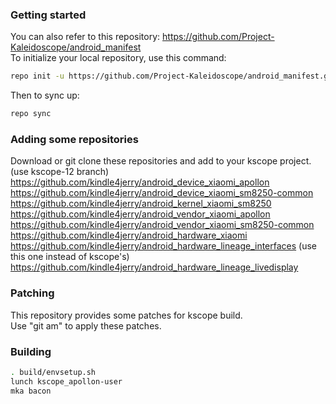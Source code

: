 ### Getting started
You can also refer to this repository: <https://github.com/Project-Kaleidoscope/android_manifest>  
To initialize your local repository, use this command:  
```bash
repo init -u https://github.com/Project-Kaleidoscope/android_manifest.git -b sunflowerleaf
```
Then to sync up:  
```bash
repo sync
```
### Adding some repositories
Download or git clone these repositories and add to your kscope project.(use kscope-12 branch)  
<https://github.com/kindle4jerry/android_device_xiaomi_apollon>  
<https://github.com/kindle4jerry/android_device_xiaomi_sm8250-common>  
<https://github.com/kindle4jerry/android_kernel_xiaomi_sm8250>  
<https://github.com/kindle4jerry/android_vendor_xiaomi_apollon>  
<https://github.com/kindle4jerry/android_vendor_xiaomi_sm8250-common>  
<https://github.com/kindle4jerry/android_hardware_xiaomi>  
<https://github.com/kindle4jerry/android_hardware_lineage_interfaces> (use this one instead of kscope's)  
<https://github.com/kindle4jerry/android_hardware_lineage_livedisplay>  
### Patching
This repository provides some patches for kscope build.  
Use "git am" to apply these patches.  
### Building
```bash
. build/envsetup.sh
lunch kscope_apollon-user
mka bacon
```
